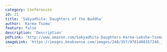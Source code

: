 ```yaml
---
category: Conferences
id: 21
title: 'Sakyadhita: Daughters of the Buddha'
author: 'Karma Tsomo'
feature: false
description: 'Description'
pdfLink: 'http://www.amazon.com/Sakyadhita-Daughters-Karma-Lekshe-Tsomo/dp/0937938726/ref=sr_1_1?s=books&ie=UTF8&qid=1381810826&sr=1-1&keywords=sakyadhita'
imageLink: 'https://images.booksense.com/images/248/357/9781408357248.jpg'
---
```

